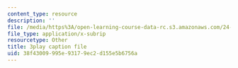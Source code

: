 ```yaml
---
content_type: resource
description: ''
file: /media/https%3A/open-learning-course-data-rc.s3.amazonaws.com/24-908-creole-language-and-caribbean-identities-spring-2017/38f43009995e93179ec2d155e5b6756a_Q2uUFNDuRFk.srt
file_type: application/x-subrip
resourcetype: Other
title: 3play caption file
uid: 38f43009-995e-9317-9ec2-d155e5b6756a
---
```

